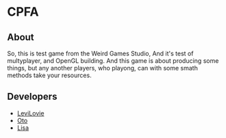 # CPFA

## About
So, this is test game from the Weird Games Studio, And it's test of multyplayer, and OpenGL building. And this game is about producing some things, but any another players, who playong, can with some smath methods take your resources.

## Developers
* [LeviLovie](https://levilovie.itch.io//)
* [Oto]()
* [Lisa]()
